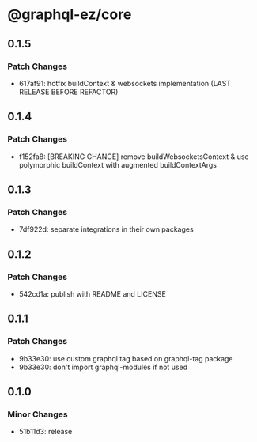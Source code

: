 # @graphql-ez/core

## 0.1.5

### Patch Changes

- 617af91: hotfix buildContext & websockets implementation (LAST RELEASE BEFORE REFACTOR)

## 0.1.4

### Patch Changes

- f152fa8: [BREAKING CHANGE] remove buildWebsocketsContext & use polymorphic buildContext with augmented buildContextArgs

## 0.1.3

### Patch Changes

- 7df922d: separate integrations in their own packages

## 0.1.2

### Patch Changes

- 542cd1a: publish with README and LICENSE

## 0.1.1

### Patch Changes

- 9b33e30: use custom graphql tag based on graphql-tag package
- 9b33e30: don't import graphql-modules if not used

## 0.1.0

### Minor Changes

- 51b11d3: release
